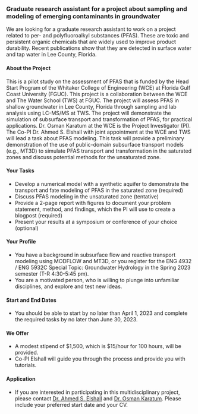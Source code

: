 ### Graduate research assistant for a project about sampling and modeling of emerging contaminants in groundwater 
We are looking for a graduate research assistant to work on a project related to per- and polyfluoroalkyl substances (PFAS). These are toxic and persistent organic chemicals that are widely used to improve product durability. Recent publications show that they are detected in surface water and tap water in Lee County, Florida. 
#### About the Project
This is a pilot study on the assessment of PFAS that is funded by the Head Start Program of the Whitaker College of Engineering (WCE) at Florida Gulf Coast University (FGUC). This project is a collaboration between the WCE and The Water School (TWS) at FGUC. The project will assess PFAS in shallow groundwater in Lee County, Florida through sampling and lab analysis using LC-MS/MS at TWS. The project will demonstrate the simulation of subsurface transport and transformation of PFAS, for practical applications. Dr. Osman Karatum at the WCE is the Project Investigator (PI). The Co-PI Dr. Ahmed S. Elshall with joint appointment at the WCE and TWS will lead a task about PFAS modeling. This task will provide a preliminary demonstration of the use of public-domain subsurface transport models (e.g., MT3D) to simulate PFAS transport and transformation in the saturated zones and discuss potential methods for the unsaturated zone. 

#### Your Tasks
-	Develop a numerical model with a synthetic aquifer to demonstrate the transport and fate modeling of PFAS in the saturated zone (required)
-	Discuss PFAS modeling in the unsaturated zone (tentative) 
-	Provide a 2-page report with figures to document your problem statement, method, and findings, which the PI will use to create a blogpost (required)
-	Present your results at a symposium or conference of your choice (optional) 

#### Your Profile
-	You have a background in subsurface flow and reactive transport modeling using MODFLOW and MT3D, or you register for the ENG 4932 / ENG 5932C Special Topic: Groundwater Hydrology in the Spring 2023 semester (T-R 4:30-5:45 pm).
-	You are a motivated person, who is willing to plunge into unfamiliar disciplines, and explore and test new ideas.

#### Start and End Dates
-	You should be able to start by no later than April 1, 2023 and complete the required tasks by no later than June 30, 2023.

#### We Offer
-	A modest stipend of $1,500, which is $15/hour for 100 hours, will be provided.
-	Co-PI Elshall will guide you through the process and provide you with tutorials.

#### Application
-	If you are interested in participating in this multidisciplinary project, please contact [Dr. Ahmed S. Elshall](mailto:aelshall@fgcu.edu) and [Dr. Osman Karatum](mailto:okaratum@fgcu.edu). Please include your preferred start date and your CV. 



